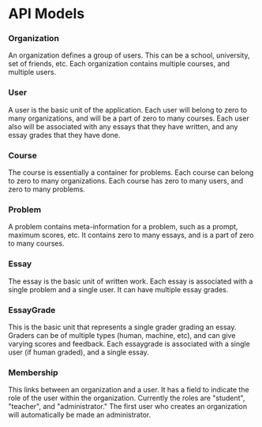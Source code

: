 API Models
===================================

### Organization

An organization defines a group of users.  This can be a school, university, set of friends, etc.  Each organization
contains multiple courses, and multiple users.

### User

A user is the basic unit of the application.  Each user will belong to zero to many organizations, and will be a part of
zero to many courses.  Each user also will be associated with any essays that they have written, and any essay grades
that they have done.

### Course

The course is essentially a container for problems.  Each course can belong to zero to many organizations.  Each course
has zero to many users, and zero to many problems.

### Problem

A problem contains meta-information for a problem, such as a prompt, maximum scores, etc.  It contains zero to many essays,
and is a part of zero to many courses.

### Essay

The essay is the basic unit of written work.  Each essay is associated with a single problem and a single user.  It can have
multiple essay grades.

### EssayGrade

This is the basic unit that represents a single grader grading an essay.  Graders can be of multiple types (human,
machine, etc), and can give varying scores and feedback.  Each essaygrade is associated with a single user (if
human graded), and a single essay.

### Membership

This links between an organization and a user.  It has a field to indicate the role of the user within the organization.
Currently the roles are "student", "teacher", and "administrator."  The first user who creates an organization will
automatically be made an administrator.

